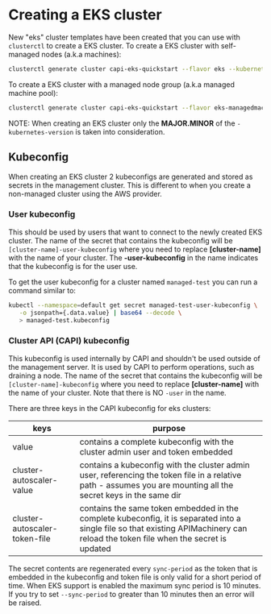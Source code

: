 # Creating a EKS cluster

New "eks" cluster templates have been created that you can use with `clusterctl` to create a EKS cluster. To create a EKS cluster with self-managed nodes (a.k.a machines):

```bash
clusterctl generate cluster capi-eks-quickstart --flavor eks --kubernetes-version v1.22.9 --worker-machine-count=3 > capi-eks-quickstart.yaml
```

To create a EKS cluster with a managed node group (a.k.a managed machine pool):

```bash
clusterctl generate cluster capi-eks-quickstart --flavor eks-managedmachinepool --kubernetes-version v1.22.9 --worker-machine-count=3 > capi-eks-quickstart.yaml
```

NOTE: When creating an EKS cluster only the **MAJOR.MINOR** of the `-kubernetes-version` is taken into consideration.

## Kubeconfig

When creating an EKS cluster 2 kubeconfigs are generated and stored as secrets in the management cluster. This is different to when you create a non-managed cluster using the AWS provider.

### User kubeconfig

This should be used by users that want to connect to the newly created EKS cluster. The name of the secret that contains the kubeconfig will be `[cluster-name]-user-kubeconfig` where you need to replace **[cluster-name]** with the name of your cluster. The **-user-kubeconfig** in the name indicates that the kubeconfig is for the user use.

To get the user kubeconfig for a cluster named `managed-test` you can run a command similar to:

```bash
kubectl --namespace=default get secret managed-test-user-kubeconfig \
   -o jsonpath={.data.value} | base64 --decode \
   > managed-test.kubeconfig
```

### Cluster API (CAPI) kubeconfig

This kubeconfig is used internally by CAPI and shouldn't be used outside of the management server. It is used by CAPI to perform operations, such as draining a node. The name of the secret that contains the kubeconfig will be `[cluster-name]-kubeconfig` where you need to replace **[cluster-name]** with the name of your cluster. Note that there is NO `-user` in the name.

There are three keys in the CAPI kubeconfig for eks clusters:

| keys                          | purpose                                                                                                                                                                            |
|-------------------------------|------------------------------------------------------------------------------------------------------------------------------------------------------------------------------------|
| value                         | contains a complete kubeconfig with the cluster admin user and token embedded                                                                                                      |
| cluster-autoscaler-value      | contains a kubeconfig with the cluster admin user, referencing the token file in a relative path - assumes you are mounting all the secret keys in the same dir                    |
| cluster-autoscaler-token-file | contains the same token embedded in the complete kubeconfig, it is separated into a single file so that existing APIMachinery can reload the token file when the secret is updated |

The secret contents are regenerated every `sync-period` as the token that is embedded in the kubeconfig and token file is only valid for a short period of time. When EKS support is enabled the maximum sync period is 10 minutes. If you try to set `--sync-period` to greater than 10 minutes then an error will be raised.
